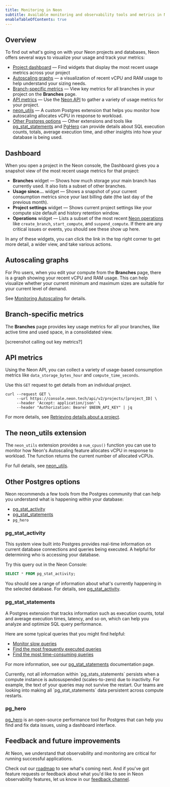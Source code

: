 ```yaml
---
title: Monitoring in Neon
subtitle: Available monitoring and observability tools and metrics in Neon
enableTableOfContents: true
---
```


## Overview

To find out what's going on with your Neon projects and databases, Neon offers several ways to visualize your usage and track your metrics:
- [Project dashboard](#dashboard) &#8212; Find widgets that display the most recent usage metrics across your project
- [Autoscaling graphs](#autoscaling-graphs) &#8212; a visualization of recent vCPU and RAM usage to help understand your sizing needs.
- [Branch-specific metrics](#branch-specific-metrics) &#8212; View key metrics for all branches in your project on the **Branches** page.
- [API metrics](#api-metrics) &#8212; Use the [Neon API](link) to gather a variety of usage metrics for your project.
- [neon_utils](#the-neon_utils-extension) &#8212; A custom Postgres extension that helps you monitor how autoscaling allocates vCPU in response to workload.
- [Other Postgres options](#other-postgres-options) &#8212; Other extensions and tools like [pg_stat_statements](https://neon.tech/docs/extensions/pg_stat_statements) and [PgHero](https://github.com/ankane/pghero) can provide details about SQL execution counts, totals, average execution time, and other insights into how your database is being used.

## Dashboard

When you open a project in the Neon console, the Dashboard gives you a snapshot view of the most recent usage metrics for that project:

- **Branches** widget &#8212; Shows how much storage your main branch has currently used. It also lists a subset of other branches.
- **Usage since...** widget  &#8212; Shows a snapshot of your current consumption metrics since your last billing date (the last day of the previous month).
- **Project settings** widget &#8212; Shows current project settings like your compute size default and history retention window.
- **Operations** widget &#8212; Lists a subset of the most recent [Neon operations](/docs/manage/operations) like `create_branch`, `start_compute`, and `suspend_compute`. If there are any critical issues or events, you should see these show up here.

In any of these widgets, you can click the link in the top right corner to get more detail, a wider view, and take various actions.

## Autoscaling graphs

For Pro users, when you edit your compute from the **Branches** page, there is a graph showing your recent vCPU and RAM usage. This can help visualize whether your current minimum and maximum sizes are suitable for your current level of demand.

See [Monitoring Autoscaling](/docs/guides/autoscaling#monitoring-autoscaling) for details.

## Branch-specific metrics

The **Branches** page provides key usage metrics for all your branches, like active time and used space, in a consolidated view.

[screenshot calling out key metrics?]

## API metrics

Using the Neon API, you can collect a variety of usage-based consumption metrics like  `data_storage_bytes_hour` and `compute_time_seconds`.

Use this `GET` request to get details from an individual project.

```curl
curl --request GET \
     --url https://console.neon.tech/api/v2/projects/[project_ID] \
     --header 'Accept: application/json' \
     --header "Authorization: Bearer $NEON_API_KEY" | jq
```

For more details, see [Retrieving details about a project](/docs/guides/partner-billing#retrieving-details-about-a-project).

## The neon_utils extension

The `neon_utils` extension provides a `num_cpus()` function you can use to monitor how Neon's Autoscaling feature allocates vCPU in response to workload. The function returns the current number of allocated vCPUs.

For full details, see [neon_utils](/docs/extensions/neon-utils).

## Other Postgres options

Neon recommends a few tools from the Postgres community that can help you understand what is happening within your database:

- [pg_stat_activity](#pg_stat_activity)
- [pg_stat_statements](#pg_stat_statements)
- `pg_hero`

### pg_stat_activity

This system view built into Postgres provides real-time information on current database connections and queries being executed. A helpful for determining who is accessing your database.

Try this query out in the Neon Console:

```sql
SELECT * FROM pg_stat_activity;
```

You should see a range of information about what's currently happening in the selected database. For details, see [pg_stat_activity](https://neon.tech/docs/postgres/monitoring-stats#MONITORING-PG-STAT-ACTIVITY-VIEW).

### pg_stat_statements

A Postgres extension that tracks information such as execution counts, total and average execution times, latency, and so on, which can help you analyze and optimize SQL query performance.

Here are some typical queries that you might find helpful:

- [Monitor slow queries](/docs/extensions/pg_stat_statements#monitor-slow-queries)
- [Find the most frequently executed queries](/docs/extensions/pg_stat_statements#monitor-slow-queries)
- [Find the most time-consuming queries](/docs/extensions/pg_stat_statements#monitor-slow-queries)

For more information, see our [pg_stat_statements](/docs/extensions/pg_stat_statements) documentation page.

<Admonition type="note">
Currently, not all information within `pg_stats_statements` persists when a compute instance is autosuspended (scales-to-zero) due to inactivity. For example, the text of your queries may not survive the restart. Our teams are looking into making all `pg_stat_statements` data persistent across compute restarts.
</Admonition>

### pg_hero

[pg_hero](https://github.com/pghero/pghero) is an open-source performance tool for Postgres that can help you find and fix data issues, using a dashboard interface.

## Feedback and future improvements

At Neon, we understand that observability and monitoring are critical for running successful applications.

Check out our [roadmap](/docs/introduction/roadmap) to see what's coming next. And if you've got feature requests or feedback about what you'd like to see in Neon observability features, let us know in our [feedback channel](https://discord.com/channels/1176467419317940276/1176788564890112042).
